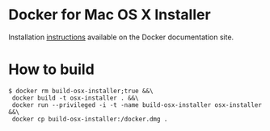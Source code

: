 Docker for Mac OS X Installer
=============

Installation [instructions](http://docs.docker.io/installation/mac/) available on the Docker documentation site.

How to build
============

```
$ docker rm build-osx-installer;true &&\
 docker build -t osx-installer . &&\
 docker run --privileged -i -t -name build-osx-installer osx-installer &&\
 docker cp build-osx-installer:/docker.dmg .
```
